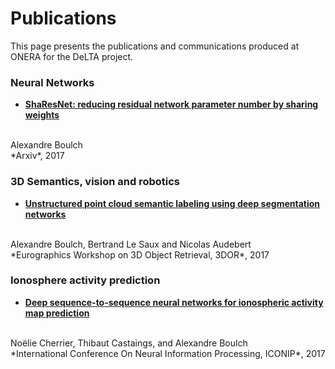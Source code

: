 # Publications

This page presents the publications and communications produced at ONERA for the DeLTA project.

### Neural Networks

* [**ShaResNet: reducing residual network parameter number by sharing weights**]()
<br/>
Alexandre Boulch
<br/>
*Arxiv*, 2017

### 3D Semantics, vision and robotics

* [**Unstructured point cloud semantic labeling using deep segmentation networks**](https://sites.google.com/view/boulch/publications/2017_3dor_pointclouds)
<br/>
Alexandre Boulch, Bertrand Le Saux and Nicolas Audebert
<br/>
*Eurographics Workshop on 3D Object Retrieval, 3DOR*, 2017


### Ionosphere activity prediction

* [**Deep sequence-to-sequence neural networks for ionospheric activity map prediction**](https://sites.google.com/view/boulch/publications/2017_iconip_forecasting)
<br/>
Noëlie Cherrier, Thibaut Castaings, and Alexandre Boulch
<br/>
*International Conference On Neural Information Processing, ICONIP*, 2017
